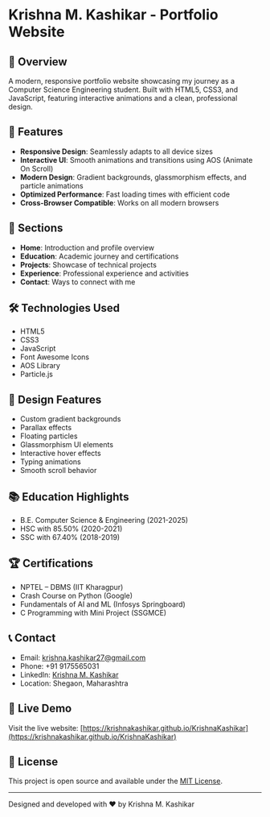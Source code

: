 # Krishna M. Kashikar - Portfolio Website

## 🌟 Overview
A modern, responsive portfolio website showcasing my journey as a Computer Science Engineering student. Built with HTML5, CSS3, and JavaScript, featuring interactive animations and a clean, professional design.

## 🚀 Features
- **Responsive Design**: Seamlessly adapts to all device sizes
- **Interactive UI**: Smooth animations and transitions using AOS (Animate On Scroll)
- **Modern Design**: Gradient backgrounds, glassmorphism effects, and particle animations
- **Optimized Performance**: Fast loading times with efficient code
- **Cross-Browser Compatible**: Works on all modern browsers

## 📱 Sections
- **Home**: Introduction and profile overview
- **Education**: Academic journey and certifications
- **Projects**: Showcase of technical projects
- **Experience**: Professional experience and activities
- **Contact**: Ways to connect with me

## 🛠️ Technologies Used
- HTML5
- CSS3
- JavaScript
- Font Awesome Icons
- AOS Library
- Particle.js

## 🎨 Design Features
- Custom gradient backgrounds
- Parallax effects
- Floating particles
- Glassmorphism UI elements
- Interactive hover effects
- Typing animations
- Smooth scroll behavior

## 📚 Education Highlights
- B.E. Computer Science & Engineering (2021-2025)
- HSC with 85.50% (2020-2021)
- SSC with 67.40% (2018-2019)

## 🏆 Certifications
- NPTEL – DBMS (IIT Kharagpur)
- Crash Course on Python (Google)
- Fundamentals of AI and ML (Infosys Springboard)
- C Programming with Mini Project (SSGMCE)

## 📞 Contact
- Email: krishna.kashikar27@gmail.com
- Phone: +91 9175565031
- LinkedIn: [Krishna M. Kashikar](https://linkedin.com/in/yourprofile)
- Location: Shegaon, Maharashtra

## 🚀 Live Demo
Visit the live website: [https://krishnakashikar.github.io/KrishnaKashikar](https://krishnakashikar.github.io/KrishnaKashikar)

## 📝 License
This project is open source and available under the [MIT License](LICENSE).

---
Designed and developed with ❤️ by Krishna M. Kashikar
